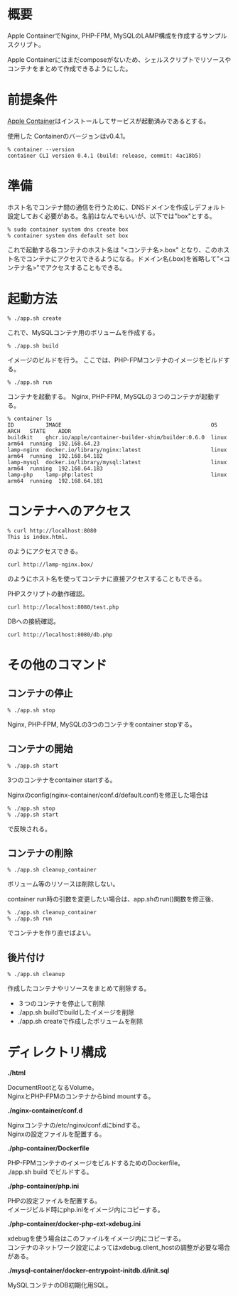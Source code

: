 # 概要

Apple ContainerでNginx, PHP-FPM, MySQLのLAMP構成を作成するサンプルスクリプト。

Apple Containerにはまだcomposeがないため、シェルスクリプトでリソースやコンテナをまとめて作成できるようにした。

# 前提条件

<a href="https://github.com/apple/container">Apple Container</a>はインストールしてサービスが起動済みであるとする。

使用した Containerのバージョンはv0.4.1。

```
% container --version
container CLI version 0.4.1 (build: release, commit: 4ac18b5)
```

# 準備

ホスト名でコンテナ間の通信を行うために、DNSドメインを作成しデフォルト設定しておく必要がある。名前はなんでもいいが、以下では"box"とする。

```
% sudo container system dns create box
% container system dns default set box
```

これで起動する各コンテナのホスト名は "<コンテナ名>.box" となり、このホスト名でコンテナにアクセスできるようになる。ドメイン名(.box)を省略して"<コンテナ名>"でアクセスすることもできる。

# 起動方法
```
% ./app.sh create
```
これで、MySQLコンテナ用のボリュームを作成する。

```
% ./app.sh build
```

イメージのビルドを行う。
ここでは、PHP-FPMコンテナのイメージをビルドする。

```
% ./app.sh run
```

コンテナを起動する。
Nginx, PHP-FPM, MySQLの３つのコンテナが起動する。

```
% container ls
ID          IMAGE                                               OS     ARCH   STATE    ADDR
buildkit    ghcr.io/apple/container-builder-shim/builder:0.6.0  linux  arm64  running  192.168.64.23
lamp-nginx  docker.io/library/nginx:latest                      linux  arm64  running  192.168.64.182
lamp-mysql  docker.io/library/mysql:latest                      linux  arm64  running  192.168.64.183
lamp-php    lamp-php:latest                                     linux  arm64  running  192.168.64.181
```

# コンテナへのアクセス
```
% curl http://localhost:8080
This is index.html.
```
のようにアクセスできる。

```
curl http://lamp-nginx.box/
```
のようにホスト名を使ってコンテナに直接アクセスすることもできる。

PHPスクリプトの動作確認。
```
curl http://localhost:8080/test.php
```

DBへの接続確認。
```
curl http://localhost:8080/db.php
```

# その他のコマンド

## コンテナの停止
```
% ./app.sh stop
```
Nginx, PHP-FPM, MySQLの3つのコンテナをcontainer stopする。

## コンテナの開始
```
% ./app.sh start
```

3つのコンテナをcontainer startする。

Nginxのconfig(nginx-container/conf.d/default.conf)を修正した場合は
```
% ./app.sh stop
% ./app.sh start
```
で反映される。

## コンテナの削除
```
% ./app.sh cleanup_container
```

ボリューム等のリソースは削除しない。

container run時の引数を変更したい場合は、app.shのrun()関数を修正後、
```
% ./app.sh cleanup_container
% ./app.sh run
```
でコンテナを作り直せばよい。

## 後片付け

```
% ./app.sh cleanup
```

作成したコンテナやリソースをまとめて削除する。

- ３つのコンテナを停止して削除
- ./app.sh buildでbuildしたイメージを削除
- ./app.sh createで作成したボリュームを削除

# ディレクトリ構成

**./html**

DocumentRootとなるVolume。<br />
NginxとPHP-FPMのコンテナからbind mountする。

**./nginx-container/conf.d**

Nginxコンテナの/etc/nginx/conf.dにbindする。<br />
Nginxの設定ファイルを配置する。

**./php-container/Dockerfile**

PHP-FPMコンテナのイメージをビルドするためのDockerfile。<br />
./app.sh build でビルドする。

**./php-container/php.ini**

PHPの設定ファイルを配置する。<br />
イメージビルド時にphp.iniをイメージ内にコピーする。

**./php-container/docker-php-ext-xdebug.ini**

xdebugを使う場合はこのファイルをイメージ内にコピーする。<br />
コンテナのネットワーク設定によってはxdebug.client_hostの調整が必要な場合がある。

**./mysql-container/docker-entrypoint-initdb.d/init.sql**

MySQLコンテナのDB初期化用SQL。
